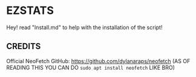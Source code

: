 # EZSTATS
Hey! read "Install.md" to help with the installation of the script!

## CREDITS

Official NeoFetch GitHub: https://github.com/dylanaraps/neofetch
(AS OF READING THIS YOU CAN DO ``` sudo apt install neofetch ``` LIKE BRO)
